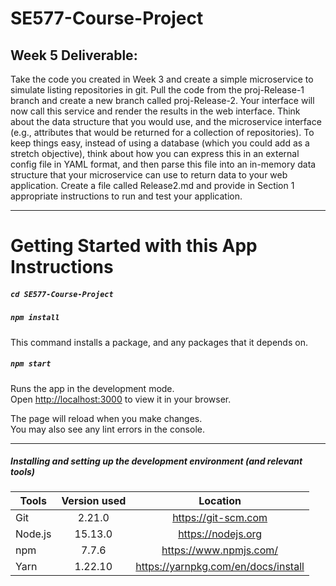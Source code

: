 # SE577-Course-Project

## Week 5 Deliverable:

 Take the code you created in Week 3 and create a simple microservice to simulate listing repositories in git.  Pull the code from the proj-Release-1 branch and create a new branch called proj-Release-2.  Your interface will now call this service and render the results in the web interface.  Think about the data structure that you would use, and the microservice interface (e.g., attributes that would be returned for a collection of repositories).  To keep things easy, instead of using a database (which you could add as a stretch objective), think about how you can express this in an external config file in YAML format, and then parse this file into an in-memory data structure that your microservice can use to return data to your web application.  Create a file called Release2.md and provide in Section 1 appropriate instructions to run and test your application.

---

# Getting Started with this App Instructions


##### `cd SE577-Course-Project`

##### `npm install`

This command installs a package, and any packages that it depends on.

##### `npm start`

Runs the app in the development mode.\
Open [http://localhost:3000](http://localhost:3000) to view it in your browser.

The page will reload when you make changes.\
You may also see any lint errors in the console.

---

##### Installing and setting up the development environment (and relevant tools)

| Tools      | Version used | Location  |
| -----------|:------------:| :--------:|
| Git        | 2.21.0       | https://git-scm.com |
| Node.js    | 15.13.0      | https://nodejs.org |
| npm        | 7.7.6        | https://www.npmjs.com/ |
| Yarn       | 1.22.10      | https://yarnpkg.com/en/docs/install |
